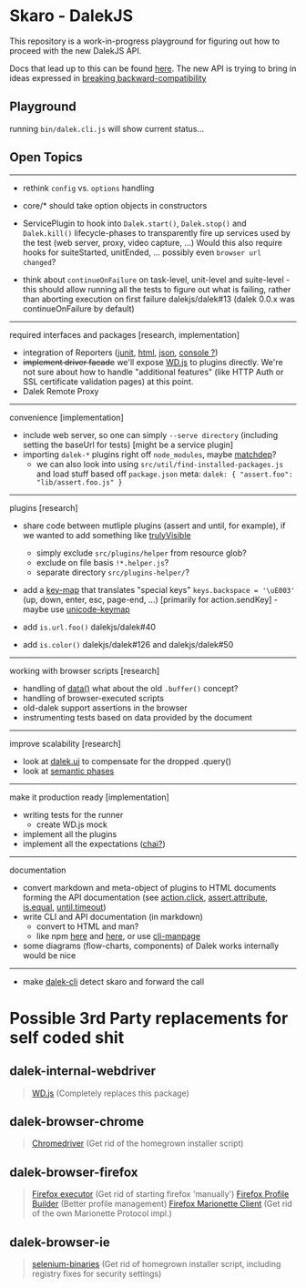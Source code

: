 # Skaro - DalekJS

This repository is a work-in-progress playground for figuring out how to proceed with the new DalekJS API. 

Docs that lead up to this can be found [here](https://github.com/rodneyrehm/dalek-api/). The new API is trying to bring in ideas expressed in [breaking backward-compatibility](https://github.com/rodneyrehm/dalek-api/blob/master/breaking-bc-api.md)

## Playground

running `bin/dalek.cli.js` will show current status…


## Open Topics

---

* rethink `config` vs. `options` handling

* core/* should take option objects in constructors

* ServicePlugin to hook into `Dalek.start()`, `Dalek.stop()` and `Dalek.kill()` lifecycle-phases to transparently fire up services used by the test (web server, proxy, video capture, …) Would this also require hooks for suiteStarted, unitEnded, … possibly even `browser url changed`?

* think about `continueOnFailure` on task-level, unit-level and suite-level - this should allow running all the tests to figure out what is failing, rather than aborting execution on first failure dalekjs/dalek#13 (dalek 0.0.x was continueOnFailure by default)

---

required interfaces and packages [research, implementation]

* integration of Reporters ([junit](https://github.com/dalekjs/dalek-reporter-junit), [html](https://github.com/dalekjs/dalek-reporter-html), [json](https://github.com/dalekjs/dalek-reporter-json), [console ?](https://github.com/dalekjs/dalek-reporter-console))
* ~~implement driver facade~~ we'll expose [WD.js](https://github.com/admc/wd) to plugins directly. We're not sure about how to handle "additional features" (like HTTP Auth or SSL certificate validation pages) at this point.
* Dalek Remote Proxy

---

convenience [implementation]

* include web server, so one can simply `--serve directory` (including setting the baseUrl for tests) [might be a service plugin]
* importing `dalek-*` plugins right off `node_modules`, maybe [matchdep](https://www.npmjs.org/package/matchdep)?
  * we can also look into using `src/util/find-installed-packages.js` and load stuff based off `package.json` meta: `dalek: { "assert.foo": "lib/assert.foo.js" }`

---

plugins [research]

* share code between mutliple plugins (assert and until, for example), if we wanted to add something like [trulyVisible](http://useallfive.com/thoughts/javascript-tool-detect-if-a-dom-element-is-truly-visible/)
  * simply exclude `src/plugins/helper` from resource glob?
  * exclude on file basis `!*.helper.js`?
  * separate directory `src/plugins-helper/`?

* add a [key-map](http://www.w3.org/TR/2012/WD-webdriver-20120710/#character-types) that translates "special keys" `keys.backspace = '\uE003'` (up, down, enter, esc, page-end, …) [primarily for action.sendKey] - maybe use [unicode-keymap](https://www.npmjs.org/package/unicode-keymap)
* add `is.url.foo()`  dalekjs/dalek#40
* add `is.color()` dalekjs/dalek#126 and dalekjs/dalek#50

---

working with browser scripts [research]

* handling of [data()](https://github.com/dalekjs/dalek/blob/master/lib/dalek/actions.js#L1214) what about the old `.buffer()` concept?
* handling of browser-executed scripts
* old-dalek support assertions in the browser
* instrumenting tests based on data provided by the document

---

improve scalability [research]

* look at [dalek.ui](https://github.com/rodneyrehm/dalek-api/blob/master/breaking-bc-api.md#remembering-ui-elements) to compensate for the dropped .query()
* look at [semantic phases](https://github.com/rodneyrehm/dalek-api/blob/master/breaking-bc-api.md#semantic-phases)

---

make it production ready [implementation]

* writing tests for the runner
  * create WD.js mock
* implement all the plugins
* implement all the expectations ([chai?](http://chaijs.com/api/assert/))

---

documentation

* convert markdown and meta-object of plugins to HTML documents forming the API documentation (see [action.click](https://github.com/dalekjs/skaro/blob/master/src/plugins/action/action.click.js), [assert.attribute](https://github.com/dalekjs/skaro/blob/master/src/plugins/assert/assert.attribute.js), [is.equal](https://github.com/dalekjs/skaro/blob/master/src/plugins/is/is.equal.js), [until.timeout](https://github.com/dalekjs/skaro/blob/master/src/plugins/until/until.timeout.js))
* write CLI and API documentation (in markdown)
  * convert to HTML and man?
  * like npm [here](https://github.com/npm/npm/blob/master/Makefile#L11-L14) and [here](https://github.com/npm/npm/blob/master/Makefile#L97-L117), or use [cli-manpage](https://www.npmjs.org/package/cli-manpage)
* some diagrams (flow-charts, components) of Dalek works internally would be nice

---

* make [dalek-cli](https://github.com/dalekjs/dalek-cli) detect skaro and forward the call


# Possible 3rd Party replacements for self coded shit

## dalek-internal-webdriver
> [WD.js](https://github.com/admc/wd) (Completely replaces this package)

## dalek-browser-chrome
> [Chromedriver](https://www.npmjs.org/package/chromedriver) (Get rid of the homegrown installer script)

## dalek-browser-firefox
> [Firefox executor](https://github.com/mozilla-b2g/marionette-firefox-host) (Get rid of starting firefox 'manually')
> [Firefox Profile Builder](https://www.npmjs.org/package/marionette-profile-builder) (Better profile management)
> [Firefox Marionette Client](https://www.npmjs.org/package/marionette-client) (Get rid of the own Marionette Protocol impl.)

## dalek-browser-ie
> [selenium-binaries](https://www.npmjs.org/package/selenium-binaries) (Get rid of homegrown installer script, including registry fixes for security settings)